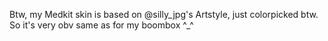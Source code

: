 Btw, my Medkit skin is based on @silly_jpg's Artstyle, just colorpicked btw. So it's very obv same as for my boombox ^_^
